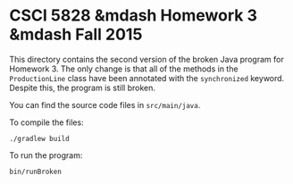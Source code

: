# CSCI 5828 &mdash Homework 3 &mdash Fall 2015

This directory contains the second version of the broken Java program for
Homework 3. The only change is that all of the methods in the
`ProductionLine` class have been annotated with the `synchronized` keyword.
Despite this, the program is still broken.

You can find the source code files in `src/main/java`.

To compile the files:

    ./gradlew build

To run the program:

    bin/runBroken
